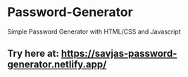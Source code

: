 # Password-Generator
Simple Password Generator with HTML/CSS and Javascript

## Try here at: https://savjas-password-generator.netlify.app/
